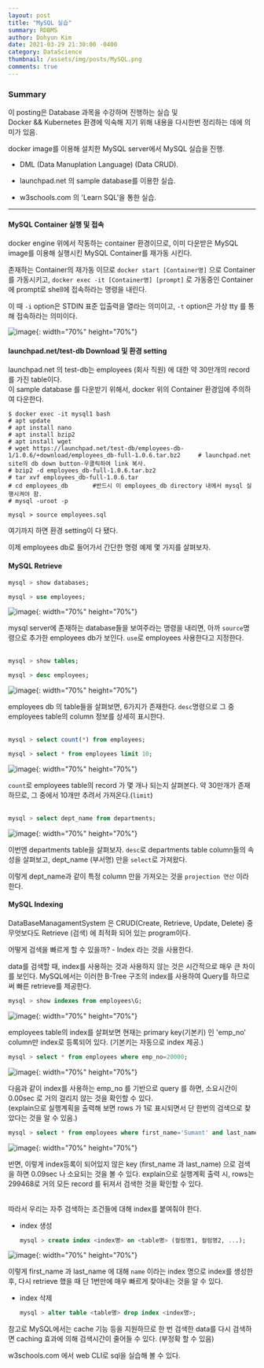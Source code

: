 ```yaml
---
layout: post
title: "MySQL 실습"
summary: RDBMS 
author: Dohyun Kim
date: 2021-03-29 21:30:00 -0400
category: DataScience
thumbnail: /assets/img/posts/MySQL.png
comments: true
---
```


### Summary

이 posting은 Database 과목을 수강하며 진행하는 실습 및   
Docker && Kubernetes 환경에 익숙해 지기 위해 내용을 다시한번 정리하는 데에 의미가 있음.

docker image를 이용해 설치한 MySQL server에서 MySQL 실습을 진행.

- DML (Data Manuplation Language) (Data CRUD).

- launchpad.net 의 sample database를 이용한 실습.

- w3schools.com 의 'Learn SQL'을 통한 실습.

---


#### MySQL Container 실행 및 접속

docker engine 위에서 작동하는 container 환경이므로, 이미 다운받은 MySQL image를 이용해 실행시킨 MySQL Container를 재가동 시킨다.  

존재하는 Container의 재가동 이므로 
```docker start [Container명]``` 으로 Container를 가동시키고, ```docker exec -it [Container명] [prompt]``` 로 가동중인 Container에 prompt로 shell에 접속하라는 명령을 내린다.   

이 때 ```-i``` option은 STDIN 표준 입출력을 열라는 의미이고, ```-t``` option은 가상 tty 를 통해 접속하라는 의미이다.

![image](https://user-images.githubusercontent.com/72643027/112824016-f8f92780-90c4-11eb-8ade-ea3c7d28b10c.png){: width="70%" height="70%"}

#### launchpad.net/test-db Download 및 환경 setting

launchpad.net 의 test-db는 employees (회사 직원) 에 대한 약 30만개의 record를 가진 table이다.  
이 sample database 를 다운받기 위해서, docker 위의 Container 환경임에 주의하여 다운한다.

```
$ docker exec -it mysql1 bash
# apt update
# apt install nano
# apt install bzip2
# apt install wget
# wget https://launchpad.net/test-db/employees-db-1/1.0.6/+download/employees_db-full-1.0.6.tar.bz2     # launchpad.net site의 db down button-우클릭하여 link 복사.
# bzip2 -d employees_db-full-1.0.6.tar.bz2
# tar xvf employees_db-full-1.0.6.tar
# cd employees_db       #반드시 이 employees_db directory 내에서 mysql 실행시켜야 함.
# mysql -uroot -p

mysql > source employees.sql
```

여기까지 하면 환경 setting이 다 됐다.

이제 employees db로 들어가서 간단한 명령 예제 몇 가지를 살펴보자.

#### MySQL Retrieve

```sql
mysql > show databases;

mysql > use employees;
```

![image](https://user-images.githubusercontent.com/72643027/112917002-bc691280-913c-11eb-9c87-59c97dc1e447.png){: width="70%" height="70%"}


mysql server에 존재하는 database들을 보여주라는 명령을 내리면, 아까 ```source```명령으로 추가한 employees db가 보인다. ```use```로 employees 사용한다고 지정한다.  
<br/>


```sql
mysql > show tables; 

mysql > desc employees; 
```

![image](https://user-images.githubusercontent.com/72643027/112917183-1e297c80-913d-11eb-9105-dd08f306b96a.png){: width="70%" height="70%"}


employees db 의 table들을 살펴보면, 6가지가 존재한다. ```desc```명령으로 그 중 employees table의 column 정보를 상세히 표시한다.  
<br/>

```sql
mysql > select count(*) from employees; 

mysql > select * from employees limit 10; 
```

![image](https://user-images.githubusercontent.com/72643027/112917382-76607e80-913d-11eb-86d4-ebf905af6e3a.png){: width="70%" height="70%"}


```count```로 employees table의 record 가 몇 개나 되는지 살펴본다. 약 30만개가 존재하므로, 그 중에서 10개만 추려서 가져온다.(```limit```)  
<br/>

```sql
mysql > select dept_name from departments; 
```

![image](https://user-images.githubusercontent.com/72643027/112917676-1cac8400-913e-11eb-8381-4a38fdef25a8.png){: width="70%" height="70%"}


이번엔 departments table을 살펴보자. ```desc```로 departments table column들의 속성을 살펴보고, dept_name (부서명) 만을 ```select```로 가져왔다.

이렇게 dept_name과 같이 특정 column 만을 가져오는 것을 ```projection 연산``` 이라 한다.

#### MySQL Indexing

DataBaseManagamentSystem 은 CRUD(Create, Retrieve, Update, Delete) 중 무엇보다도 Retrieve (검색) 에 최적화 되어 있는 program이다. 

어떻게 검색을 빠르게 할 수 있을까? - Index 라는 것을 사용한다.

data를 검색할 때, index를 사용하는 것과 사용하지 않는 것은 시간적으로 매우 큰 차이를 보인다. MySQL에서는 이러한 B-Tree 구조의 index를 사용하여 Query를 하므로써 빠른 retrieve를 제공한다.

```sql
mysql > show indexes from employees\G;
```

![image](https://user-images.githubusercontent.com/72643027/112919588-61d2b500-9142-11eb-94b3-4f72ddd651ce.png){: width="70%" height="70%"}


employees table의 index를 살펴보면 현재는 primary key(기본키) 인 'emp_no' column만 index로 등록되어 있다. (기본키는 자동으로 index 제공.)

```sql
mysql > select * from employees where emp_no=20000;
```

![image](https://user-images.githubusercontent.com/72643027/112919866-db6aa300-9142-11eb-9ed9-0646ed5dcdbf.png){: width="70%" height="70%"}


다음과 같이 index를 사용하는 emp_no 를 기반으로 query 를 하면, 소요시간이 0.00sec 로 거의 걸리지 않는 것을 확인할 수 있다.  
(explain으로 실행계획을 출력해 보면 rows 가 1로 표시되면서 단 한번의 검색으로 찾았다는 것을 알 수 있음.)

```sql
mysql > select * from employees where first_name='Sumant' and last_name='Peac';
```

![image](https://user-images.githubusercontent.com/72643027/112920039-22f12f00-9143-11eb-8226-cda0f6d74350.png){: width="70%" height="70%"}


반면, 이렇게 index등록이 되어있지 않은 key (first_name 과 last_name) 으로 검색을 하면 0.09sec 나 소요되는 것을 볼 수 있다. explain으로 실행계획 출력 시, rows는 299468로 거의 모든 record 를 뒤져서 검색한 것을 확인할 수 있다.  
<br/>


따라서 우리는 자주 검색하는 조건들에 대해 index를 붙여줘야 한다.

- index 생성  
    ```sql
    mysql > create index <index명> on <table명> (컬럼명1, 컬럼명2, ...);
    ```

![image](https://user-images.githubusercontent.com/72643027/112920754-8f206280-9144-11eb-9999-77fabc8b87b1.png){: width="70%" height="70%"}


이렇게 first_name 과 last_name 에 대해 ```name``` 이라는 index 명으로 index를 생성한 후, 다시 retrieve 했을 때 단 1번만에 매우 빠르게 찾아내는 것을 알 수 있다.

- index 삭제  
    ```sql
    mysql > alter table <table명> drop index <index명>;
    ```

참고로 MySQL에서는 cache 기능 등을 지원하므로 한 번 검색한 data를 다시 검색하면 caching 효과에 의해 검색시간이 줄어들 수 있다. (부정확 할 수 있음)

w3schools.com 에서 web CLI로 sql을 실습해 볼 수 있다.
